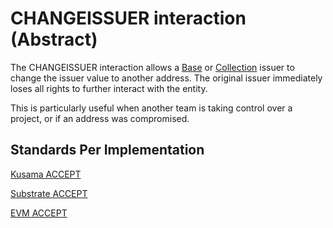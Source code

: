 # CHANGEISSUER interaction (Abstract)

The CHANGEISSUER interaction allows a [Base](../entities/base.md) or
[Collection](../entities/collection.md) issuer to change the issuer value to another address. The
original issuer immediately loses all rights to further interact with the entity.

This is particularly useful when another team is taking control over a project, or if an address was
compromised.

## Standards Per Implementation

[Kusama ACCEPT](../../kusama/interactions/accept.md)

[Substrate ACCEPT](../../substrate/interactions/accept.md)

[EVM ACCEPT](../../evm/interactions/accept.md)